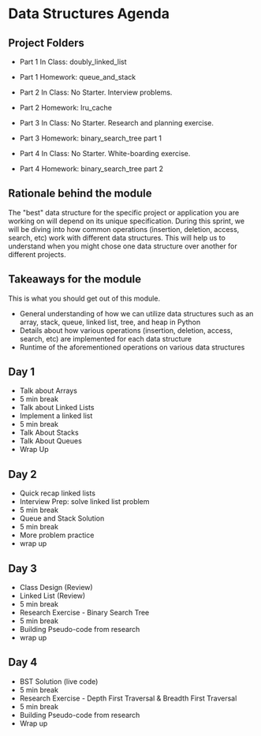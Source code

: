# Data Structures Agenda
## Project Folders
- Part 1 In Class: doubly_linked_list

- Part 1 Homework: queue_and_stack

- Part 2 In Class: No Starter. Interview problems.

- Part 2 Homework: lru_cache

- Part 3 In Class: No Starter. Research and planning exercise.

- Part 3 Homework: binary_search_tree part 1

- Part 4 In Class: No Starter. White-boarding exercise.

- Part 4 Homework: binary_search_tree part 2

## Rationale behind the module
The "best" data structure for the specific project or application you are working on will depend on its unique specification. During this sprint, we will be diving into how common operations (insertion, deletion, access, search, etc) work with different data structures. This will help us to understand when you might chose one data structure over another for different projects.

## Takeaways for the module
This is what you should get out of this module.

- General understanding of how we can utilize data structures such as an array, stack, queue, linked list, tree, and heap in Python
- Details about how various operations (insertion, deletion, access, search, etc) are implemented for each data structure
- Runtime of the aforementioned operations on various data structures

## Day 1

- Talk about Arrays
- 5 min break
- Talk about Linked Lists
- Implement a linked list
- 5 min break
- Talk About Stacks
- Talk About Queues
- Wrap Up


## Day 2
- Quick recap linked lists
- Interview Prep: solve linked list problem
- 5 min break
- Queue and Stack Solution
- 5 min break
- More problem practice
- wrap up

## Day 3
- Class Design (Review)
- Linked List (Review)
- 5 min break
- Research Exercise - Binary Search Tree
- 5 min break
- Building Pseudo-code from research
- wrap up

## Day 4
- BST Solution (live code)
- 5 min break
- Research Exercise - Depth First Traversal & Breadth First Traversal
- 5 min break
- Building Pseudo-code from research
- Wrap up